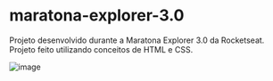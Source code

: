 # maratona-explorer-3.0
Projeto desenvolvido durante a Maratona Explorer 3.0 da Rocketseat.
<br>
Projeto feito utilizando conceitos de HTML e CSS.

![image](https://user-images.githubusercontent.com/107883686/183928298-2759ddb5-a0ba-46b2-afe9-ce64ade9b11b.png)
